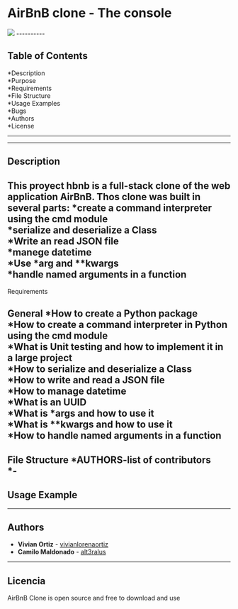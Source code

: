 # AirBnB clone - The console
<img src = "https://www.google.com/url?sa=i&source=images&cd=&ved=2ahUKEwi-kO7TveXlAhXGtVkKHXhEAYEQjRx6BAgBEAQ&url=https%3A%2F%2Fgithub.com%2Fyeungegs%2FAirBnB_clone&psig=AOvVaw3i4GHqrowbx8c4j4UHN_ny&ust=1573675814306865">
----------


Table of Contents
----------

*Description<br>
*Purpose<br>
*Requirements<br>
*File Structure<br>
*Usage Examples<br>
*Bugs<br>
*Authors<br>
*License<br>

-----------

----------
Description
----------

This proyect hbnb is a full-stack clone of the web application AirBnB. Thos clone was built in several parts:
*create a command interpreter using the cmd module<br>
*serialize and deserialize a Class<br>
*Write an read JSON file<br>
*manege datetime<br>
*Use *arg and **kwargs<br>
*handle named arguments in a function<br>
------------

Requirements

General
*How to create a Python package<br>
*How to create a command interpreter in Python using the cmd module<br>
*What is Unit testing and how to implement it in a large project<br>
*How to serialize and deserialize a Class<br>
*How to write and read a JSON file<br>
*How to manage datetime<br>
*What is an UUID<br>
*What is *args and how to use it<br>
*What is **kwargs and how to use it<br>
*How to handle named arguments in a function<br>
-----------

File Structure
*AUTHORS-list of contributors<br>
*-
----------
Usage Example
----------


----------
Authors
---------

* **Vivian Ortiz** - [vivianlorenaortiz](https://github.com/vivianlorenaortiz)
* **Camilo Maldonado** - [alt3ralus](https://github.com/alt3ralus)
----------
Licencia
----------

AirBnB Clone is open source and free to download and use
